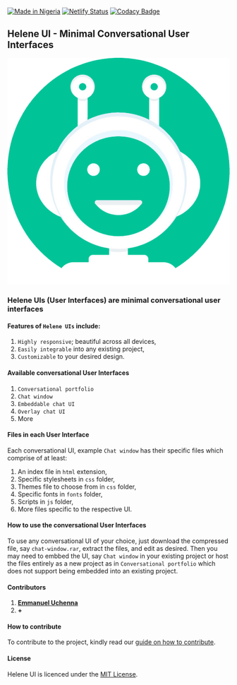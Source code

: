 #

[![Made in Nigeria](https://img.shields.io/badge/made%20in-nigeria-008751.svg?style=flat-square)](https://github.com/acekyd/made-in-nigeria) [![Netlify Status](https://api.netlify.com/api/v1/badges/095cf32d-4d90-4488-9ace-9b738e9e9643/deploy-status)](https://app.netlify.com/sites/helene-ui/deploys) [![Codacy Badge](https://api.codacy.com/project/badge/Grade/2c0427743b0a491f9d3a1e6474354934)](https://app.codacy.com/manual/Eunit99/helene-ui?utm_source=github.com&utm_medium=referral&utm_content=Eunit99/helene-ui&utm_campaign=Badge_Grade_Dashboard)

## Helene UI - Minimal Conversational User Interfaces

<img src="img/icon/helene.png" alt="Helene icon" />

### Helene UIs (User Interfaces) are minimal conversational user interfaces

#### Features of `Helene UIs` include:

1. `Highly responsive`; beautiful across all devices,
2. `Easily integrable` into any existing project,
3. `Customizable` to your desired design.

#### Available conversational User Interfaces

1. `Conversational portfolio`
2. `Chat window`
3. `Embeddable chat UI`
4. `Overlay chat UI`
5. More

#### Files in each User Interface

Each conversational UI, example `Chat window` has their specific files which comprise of at least:

1. An index file in `html` extension,
2. Specific stylesheets in `css` folder,
3. Themes file to choose from in `css` folder,
4. Specific fonts in `fonts` folder,
5. Scripts in `js` folder,
6. More files specific to the respective UI.

#### How to use the conversational User Interfaces

To use any conversational UI of your choice, just download the compressed file, say `chat-window.rar`, extract the files, and edit as desired. Then you may need to embbed the UI, say `Chat window` in your existing project or host the files entirely as a new project as in `Conversational portfolio` which does not support being embedded into an existing project.

#### Contributors

1.  [**Emmanuel Uchenna**](https://github.com/eunit99)
2.  **+**

#### How to contribute

To contribute to the project, kindly read our [guide on how to contribute](https://github.com/Eunit99/Helene-UI/blob/master/CONTRIBUTING.md).

#### License

Helene UI is licenced under the [MIT License](https://github.com/Eunit99/Helene-UI/blob/master/LICENSE).
